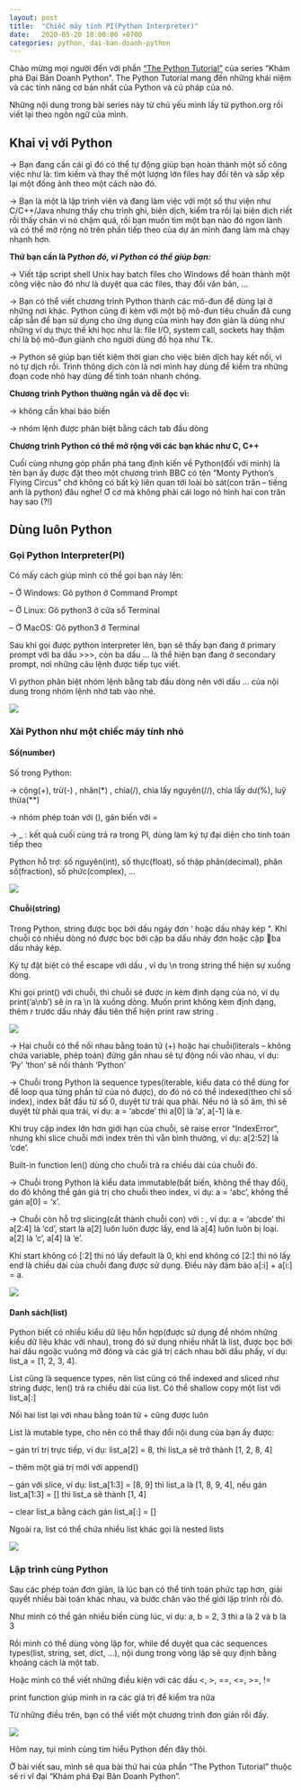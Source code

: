 ```yaml
---
layout: post
title:  "Chiếc máy tính PI(Python Interpreter)"
date:   2020-05-20 10:00:00 +0700
categories: python, dai-ban-doanh-python
---
```


Chào mừng mọi người đến với phần [“The Python Tutorial”](https://beautyoncode.com/the-python-interpreter/) của series “Khám phá Đại Bản Doanh Python”. The Python Tutorial mang đến những khái niệm và các tính năng cơ bản nhất của Python và cú pháp của nó.

Những nội dung trong bài series này từ chủ yếu mình lấy từ python.org rồi viết lại theo ngôn ngữ của mình.

## Khai vị với Python

→ Bạn đang cần cái gì đó có thể tự động giúp bạn hoàn thành một số công việc như là: tìm kiếm và thay thế một lượng lớn files hay đổi tên và sắp xếp lại một đống ảnh theo một cách nào đó.

→ Bạn là một là lập trình viên và đang làm việc với một số thư viện như C/C++/Java nhưng thấy chu trình ghi, biên dịch, kiểm tra rồi lại biên dịch riết rồi thấy chán vì nó chậm quá, rồi  bạn muốn tìm một bạn nào đó ngon lành và có thể mở rộng nó trên phần tiếp theo của dự án mình đang làm mà chạy nhanh hơn.

**Thứ bạn cần là Py*thon đó, vì Python có thể giúp bạn:***

→ Viết tập script shell Unix hay batch files cho Windows để hoàn thành một công việc nào đó như là duyệt qua các files, thay đổi văn bản, …

→ Bạn có thể viết chương trình Python thành các mô-đun để dùng lại ở những nơi khác. Python cũng đi kèm với một bộ mô-đun tiêu chuẩn đã cung cấp sẵn để bạn sử dụng cho ứng dụng của mình hay đơn giản là dùng như những ví dụ thực thế khi học như là: file I/O, system call, sockets hay thậm chí là bộ mô-đun giành cho người dùng đồ họa như Tk.

→ Python sẽ giúp bạn tiết kiệm thời gian cho việc biên dịch hay kết nối, vì nó tự dịch rồi. Trình thông dịch còn là nơi mình hay dùng để kiểm tra những đoạn code nhỏ hay dùng để tính toán nhanh chóng.

**Chương trình Python thường ngắn và dễ đọc vì:**

→ không cần khai báo biến

→ nhóm lệnh được phân biệt bằng cách tab đầu dòng

**Chương trình Python có thể mở rộng với các bạn khác như C, C++**

Cuối cùng nhưng góp phần phá tang định kiến về Python(đối với mình) là tên bạn ấy được đặt theo một chương trình BBC có tên “Monty Python’s Flying Circus” chớ không có bất kỳ liên quan tới loài bò sát(con trăn – tiếng anh là python) đâu nghe!
Ơ cơ mà không phải cái logo nó hình hai con trăn hay sao (?!)

## Dùng luôn Python

### Gọi Python Interpreter(PI)

Có mấy cách giúp mình có thể gọi bạn này lên:

– Ở Windows: Gõ python ở Command Prompt

– Ở Linux: Gõ python3 ở cửa sổ Terminal

– Ở MacOS: Gõ python3 ở Terminal

Sau khi gọi được python interpreter lên, bạn sẽ thấy bạn đang ở primary prompt với ba dấu >>>, còn ba dấu … là thể hiện bạn đang ở secondary prompt, nơi những câu lệnh được tiếp tục viết. 

Vì python phân biệt nhóm lệnh bằng tab đầu dòng nên với dấu … của nội dung trong nhóm lệnh nhớ tab vào nhé.

![](https://i1.wp.com/beautyoncode.com/wp-content/uploads/2020/02/Screen-Shot-2020-03-09-at-1.32.46-PM-e1583735700747.png?resize=768%2C286&ssl=1)

### Xài Python như một chiếc máy tính nhỏ

#### Số(number)

Số trong Python:

→ cộng(+), trừ(-) , nhân(*) , chia(/), chia lấy nguyên(//), chia lấy dư(%), luỹ thừa(**)

→ nhóm phép toán với (), gán biến với =

→ _ : kết quả cuối cùng trả ra trong PI, dùng làm ký tự đại diện cho tính toán tiếp theo

Python hỗ trợ: số nguyên(int), số thực(float), số thập phân(decimal), phân số(fraction), số phức(complex), …

![](https://i0.wp.com/beautyoncode.com/wp-content/uploads/elementor/thumbs/Screen-Shot-2020-03-09-at-1.52.05-PM-omaync66qk94qw87xo2sn5h42elbs1kijwo1se855y.png?w=640&ssl=1)

#### Chuỗi(string)

Trong Python, string được bọc bởi dấu ngáy đơn ‘ hoặc dấu nháy kép “. Khi chuỗi có nhiều dòng nó được bọc bởi cặp ba dấu nháy đơn hoặc cặp ba dấu nháy kép.

Ký tự đặt biệt có thể escape với dấu \, ví dụ \n trong string thể hiện sự xuống dòng.

Khi gọi print() với chuỗi, thì chuỗi sẽ được in kèm định dạng của nó, ví dụ print(‘a\nb’) sẽ in ra \n là xuống dòng. Muốn print không kèm định dạng, thêm r trước dấu nháy đầu tiên thể hiện print raw string .

![](https://i0.wp.com/beautyoncode.com/wp-content/uploads/2020/02/Screen-Shot-2020-03-17-at-8.50.45-PM.png?resize=768%2C592&ssl=1)

→ Hai chuỗi có thể nối nhau bằng toán tử (+) hoặc hai chuỗi(literals – không chứa variable, phép toán) đứng gần nhau sẽ tự động nối vào nhau, ví dụ: ‘Py’ ‘thon’ sẽ nối thành ‘Python’

→ Chuỗi trong Python là sequence types(iterable, kiểu data có thể dùng for để loop qua từng phần tử của nó được), do đó nó có thể indexed(theo chỉ số index), index bắt đầu từ số 0, duyệt từ trái qua phải. Nếu nó là số âm, thì sẽ duyệt từ phải qua trái, ví dụ: a = ‘abcde’ thì a[0] là ‘a’, a[-1] là e.


Khi truy cập index lớn hơn giới hạn của chuỗi, sẽ raise error “IndexError“, nhưng khi slice chuỗi mới index trên thì vẫn bình thường, ví dụ: a[2:52] là ‘cde’.

Built-in function len() dùng cho chuỗi trả ra chiều dài của chuỗi đó.

→ Chuỗi trong Python là kiểu data immutable(bất biến, không thể thay đổi), do đó không thể gán giá trị cho chuỗi theo index, ví dụ: a = ‘abc’, không thể gán a[0] = ‘x’.

→ Chuỗi còn hỗ trợ slicing(cắt thành chuỗi con) với : , ví dụ: a = ‘abcde’ thì a[2:4] là ‘cd’, start là a[2] luôn luôn được lấy, end là a[4] luôn luôn bị loại. a[2] là ‘c’, a[4] là ‘e’. 

Khi start không có [:2] thì nó lấy default là 0, khi end không có [2:] thì nó lấy end là chiều dài của chuỗi đang được sử dụng. Điều này đảm bảo a[:i] + a[i:] = a. 

![](https://i1.wp.com/beautyoncode.com/wp-content/uploads/2020/02/Screen-Shot-2020-03-17-at-10.55.46-PM.png?resize=768%2C777&ssl=1)

#### Danh sách(list)

Python biết có nhiều kiểu dữ liệu hỗn hợp(được sử dụng để nhóm những kiểu dữ liệu khác với nhau), trong đó sử dụng nhiều nhất là list, được bọc bởi hai dấu ngoặc vuông mở đóng và các giá trị cách nhau bởi dấu phấy, ví dụ: list_a = [1, 2, 3, 4].

List cũng là sequence types, nên list cũng có thể indexed and sliced như string được, len() trả ra chiều dài của list. Có thể shallow copy một list với list_a[:]

Nối hai list lại với nhau bằng toán tử + cũng được luôn

List là mutable type, cho nên có thể thay đổi nội dung của bạn ấy được:

– gán trí trị trực tiếp, ví dụ: list_a[2] = 8, thì list_a sẽ trở thành [1, 2, 8, 4]

– thêm một giá trị mới với append()

– gán với slice, ví dụ: list_a[1:3] = [8, 9] thì list_a là [1, 8, 9, 4], nếu gán list_a[1:3] = [] thì list_a sẽ thành [1, 4]

– clear list_a bằng cách gán list_a[:] = []

Ngoài ra, list có thể chứa nhiều list khác gọi là nested lists

![](https://i2.wp.com/beautyoncode.com/wp-content/uploads/2020/02/Screen-Shot-2020-03-17-at-11.14.12-PM.png?resize=768%2C638&ssl=1)

### Lập trình cùng Python

Sau các phép toán đơn giản, là lúc bạn có thể tính toán phức tạp hơn, giải quyết nhiều bài toán khác nhau, và bước chân vào thế giới lập trình rồi đó.

Như mình có thể gán nhiều biến cùng lúc, ví dụ: a, b = 2, 3 thì a là 2 và b là 3

Rồi mình có thể dùng vòng lặp for, while để duyệt qua các sequences types(list, string, set, dict, …), nội dung trong vòng lặp sẽ quy định bằng khoảng cách là một tab.

Hoặc mình có thể viết những điều kiện với các dấu <, >, ==, <=, >=, != 

print function giúp mình in ra các giá trị để kiểm tra nữa

Từ những điều trên, bạn có thể viết một chương trình đơn giản rồi đấy.

![](https://i1.wp.com/beautyoncode.com/wp-content/uploads/2020/02/Screen-Shot-2020-03-17-at-11.22.15-PM.png?resize=768%2C187&ssl=1)

Hôm nay, tụi mình cùng tìm hiểu Python đến đây thôi.

Ở bài viết sau, mình sẽ qua bài thứ hai của phần “The Python Tutorial” thuộc sê ri vĩ đại “Khám phá Đại Bản Doanh Python”.